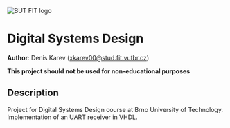 ![BUT FIT logo](https://wis.fit.vutbr.cz/images/fitnewben.png)

# Digital Systems Design
**Author**: Denis Karev ([xkarev00@stud.fit.vutbr.cz](mailto:xkarev00@stud.fit.vutbr.cz))

**This project should not be used for non-educational purposes**

## Description
Project for Digital Systems Design course at Brno University of Technology. Implementation of an UART receiver in VHDL.

